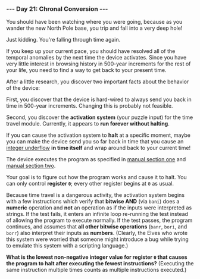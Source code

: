 ### --- Day 21: Chronal Conversion ---

You should have been watching where you were going, because as you wander
the new North Pole base, you trip and fall into a very deep hole!

Just kidding. You're falling through time again.

If you keep up your current pace, you should have resolved all of the
temporal anomalies by the next time the device activates. Since you have
very little interest in browsing history in 500-year increments for the
rest of your life, you need to find a way to get back to your present time.

After a little research, you discover two important facts about the
behavior of the device:

First, you discover that the device is hard-wired to always send you back
in time in 500-year increments. Changing this is probably not feasible.

Second, you discover the **activation system** (your puzzle input) for the time
travel module. Currently, it appears to **run forever without halting**.

If you can cause the activation system to **halt** at a specific moment, maybe
you can make the device send you so far back in time that you cause an
[integer underflow](https://cwe.mitre.org/data/definitions/191.html) **in time itself** and wrap around back to your current time!

The device executes the program as specified in [manual section one](https://adventofcode.com/2018/day/16) and
[manual section two](https://adventofcode.com/2018/day/19).

Your goal is to figure out how the program works and cause it to halt. You
can only control **register `0`**; every other register begins at `0` as usual.

Because time travel is a dangerous activity, the activation system begins
with a few instructions which verify that **bitwise AND** (via `bani`) does a
**numeric** operation and **not** an operation as if the inputs were interpreted as
strings. If the test fails, it enters an infinite loop re-running the test
instead of allowing the program to execute normally. If the test passes,
the program continues, and assumes that **all other bitwise operations** (`banr`,
`bori`, and `borr`) also interpret their inputs as **numbers**. (Clearly, the Elves
who wrote this system were worried that someone might introduce a bug while
trying to emulate this system with a scripting language.)

**What is the lowest non-negative integer value for register `0` that causes
the program to halt after executing the fewest instructions?** (Executing the
same instruction multiple times counts as multiple instructions executed.)
